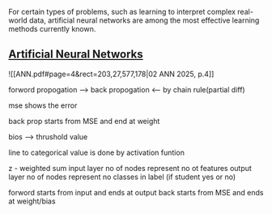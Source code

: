 
 For certain types of problems, such as learning to interpret complex real-world data, artificial neural networks are among the most effective learning methods currently known.

## <u>Artificial Neural Networks</u>


![[ANN.pdf#page=4&rect=203,27,577,178|02 ANN 2025, p.4]]

forword propogation -->
back  propogation  <--  by chain rule(partial diff)

mse shows the error

back prop starts from MSE and end at weight

bios --> thrushold value 

line to categorical value is done by activation funtion

z - weighted sum
input layer no of nodes represent no ot features
output layer no of nodes represent no classes in label (if student yes or no)

forword starts from input and ends at output
back starts from MSE and ends at weight/bias




